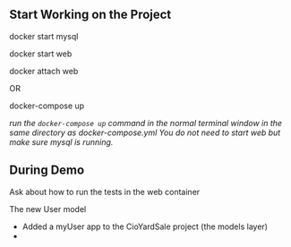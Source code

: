 ## Start Working on the Project

docker start mysql

docker start web

docker attach web

OR

docker-compose up

*run the `docker-compose up` command in the normal terminal window in the same directory as docker-compose.yml You do not need to start web but make sure mysql is running.*


## During Demo

Ask about how to run the tests in the web container

The new User model
  * Added a myUser app to the CioYardSale project (the models layer)
  * 
